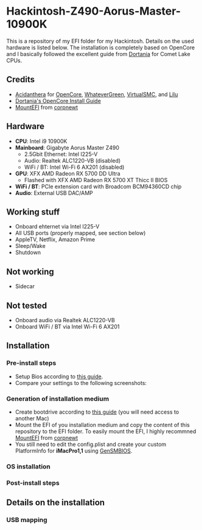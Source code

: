# Hackintosh-Z490-Aorus-Master-10900K

This is a repository of my EFI folder for my Hackintosh. Details on the used hardware is listed below. The installation is completely based on OpenCore and I basically followed the excellent guide from [Dortania](https://dortania.github.io/OpenCore-Install-Guide/config.plist/comet-lake.html) for Comet Lake CPUs. 

## Credits

- [Acidanthera](https://github.com/acidanthera) for [OpenCore](https://github.com/acidanthera/OpenCorePkg), [WhateverGreen](https://github.com/acidanthera/WhateverGreen), [VirtualSMC](https://github.com/acidanthera/VirtualSMC), and [Lilu](https://github.com/acidanthera/Lilu)
- [Dortania's OpenCore Install Guide](https://dortania.github.io/OpenCore-Install-Guide/)
- [MountEFI](https://github.com/corpnewt/MountEFI) from [corpnewt](https://github.com/corpnewt)

## Hardware

- **CPU**: Intel i9 10900K
- **Mainboard**: Gigabyte Aorus Master Z490
  - 2.5Gbit Ethernet: Intel I225-V
  - Audio: Realtek ALC1220-VB (disabled)
  - WiFi / BT: Intel Wi-Fi 6 AX201 (disabled)
- **GPU**: XFX AMD Radeon RX 5700 DD Ultra
  - Flashed with XFX AMD Radeon RX 5700 XT Thicc II BIOS
- **WiFi / BT**: PCIe extension card with Broadcom BCM94360CD chip
- **Audio**: External USB DAC/AMP

## Working stuff

- Onboard ehternet via Intel I225-V
- All USB ports (properly mapped, see section below)
- AppleTV, Netflix, Amazon Prime
- Sleep/Wake
- Shutdown

## Not working

- Sidecar

## Not tested
- Onboard audio via Realtek ALC1220-VB
- Onboard WiFi / BT via Intel Wi-Fi 6 AX201

## Installation

### Pre-install steps
- Setup Bios according to [this guide](https://dortania.github.io/OpenCore-Install-Guide/config.plist/comet-lake.html#intel-bios-settings).
- Compare your settings to the following screenshots:

### Generation of installation medium
- Create bootdrive according to [this guide](https://dortania.github.io/OpenCore-Install-Guide/installer-guide/mac-install.html#downloading-macos-modern-os) (you will need access to another Mac)
- Mount the EFI of you installation medium and copy the content of this repository to the EFI folder. To easily mount the EFI, I highly recommned [MountEFI](https://github.com/corpnewt/MountEFI) from [corpnewt](https://github.com/corpnewt)
- You still need to edit the config.plist and create your custom PlatformInfo for **iMacPro1,1** using [GenSMBIOS](https://github.com/corpnewt/GenSMBIOS).

### OS installation

### Post-install steps

## Details on the installation

### USB mapping
